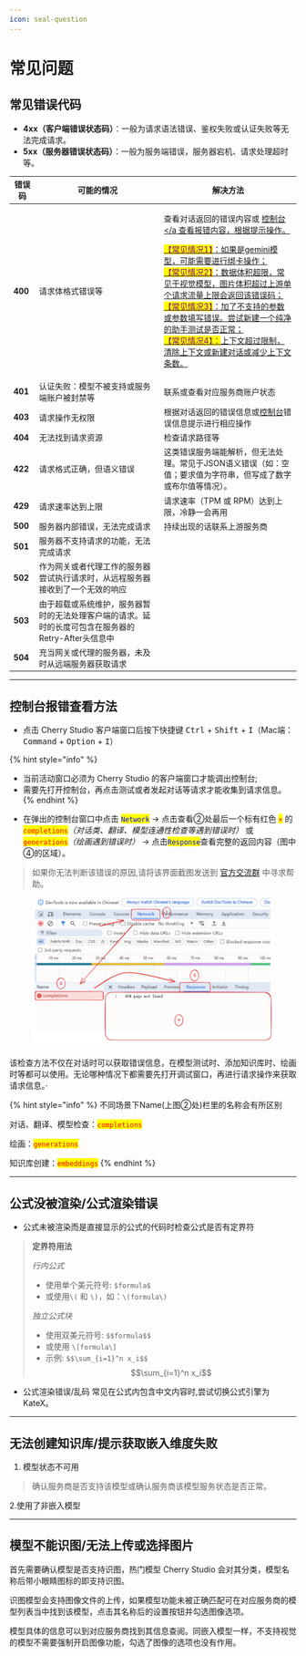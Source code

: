 ```yaml
---
icon: seal-question
---
```


# 常见问题

## 常见错误代码

* **4xx（客户端错误状态码）**：一般为请求语法错误、鉴权失败或认证失败等无法完成请求。
* **5xx（服务器错误状态码）**：一般为服务端错误，服务器宕机、请求处理超时等。

| 错误码     | 可能的情况                                                   | 解决方法                                                                                                                                                                                                                                                                                                                                                                                                                                                                                                     |
| ------- | ------------------------------------------------------- | -------------------------------------------------------------------------------------------------------------------------------------------------------------------------------------------------------------------------------------------------------------------------------------------------------------------------------------------------------------------------------------------------------------------------------------------------------------------------------------------------------- |
| **400** | 请求体格式错误等                                                | <p>查看对话返回的错误内容或 <a href="questions.md#kong-zhi-tai-bao-cuo-cha-kan-fang-fa">控制台&#x3C;/a 查看报错内容，根据提示操作。</a></p><p><a href="questions.md#kong-zhi-tai-bao-cuo-cha-kan-fang-fa"><mark style="color:purple;">【常见情况1】</mark>：如果是gemini模型，可能需要进行绑卡操作；<br><mark style="color:purple;">【常见情况2】</mark>：数据体积超限，常见于视觉模型，图片体积超过上游单个请求流量上限会返回该错误码；<br><mark style="color:purple;">【常见情况3】</mark>：加了不支持的参数或参数填写错误。尝试新建一个纯净的助手测试是否正常；<br><mark style="color:purple;">【常见情况4】：</mark>上下文超过限制，清除上下文或新建对话或减少上下文条数。</a></p> |
| **401** | 认证失败：模型不被支持或服务端账户被封禁等                                   | 联系或查看对应服务商账户状态                                                                                                                                                                                                                                                                                                                                                                                                                                                                                           |
| **403** | 请求操作无权限                                                 | 根据对话返回的错误信息或[控制台](questions.md#kong-zhi-tai-bao-cuo-cha-kan-fang-fa)错误信息提示进行相应操作                                                                                                                                                                                                                                                                                                                                                                                                                         |
| **404** | 无法找到请求资源                                                | 检查请求路径等                                                                                                                                                                                                                                                                                                                                                                                                                                                                                                  |
| **422** | 请求格式正确，但语义错误                                            | 这类错误服务端能解析，但无法处理。常见于JSON语义错误（如：空值；要求值为字符串，但写成了数字或布尔值等情况）。                                                                                                                                                                                                                                                                                                                                                                                                                                                |
| **429** | 请求速率达到上限                                                | 请求速率（TPM 或 RPM）达到上限，冷静一会再用                                                                                                                                                                                                                                                                                                                                                                                                                                                                               |
| **500** | 服务器内部错误，无法完成请求                                          | 持续出现的话联系上游服务商                                                                                                                                                                                                                                                                                                                                                                                                                                                                                            |
| **501** | 服务器不支持请求的功能，无法完成请求                                      |                                                                                                                                                                                                                                                                                                                                                                                                                                                                                                          |
| **502** | 作为网关或者代理工作的服务器尝试执行请求时，从远程服务器接收到了一个无效的响应                 |                                                                                                                                                                                                                                                                                                                                                                                                                                                                                                          |
| **503** | 由于超载或系统维护，服务器暂时的无法处理客户端的请求。延时的长度可包含在服务器的Retry-After头信息中 |                                                                                                                                                                                                                                                                                                                                                                                                                                                                                                          |
| **504** | 充当网关或代理的服务器，未及时从远端服务器获取请求                               |                                                                                                                                                                                                                                                                                                                                                                                                                                                                                                          |

***

## 控制台报错查看方法

* 点击 Cherry Studio 客户端窗口后按下快捷键 <kbd>Ctrl</kbd> + <kbd>Shift</kbd> + <kbd>I</kbd>（Mac端：<kbd>Command</kbd> + <kbd>Option</kbd> + <kbd>I</kbd>）

{% hint style="info" %}
- 当前活动窗口必须为 Cherry Studio 的客户端窗口才能调出控制台;
- 需要先打开控制台，再点击测试或者发起对话等请求才能收集到请求信息。
{% endhint %}

* 在弹出的控制台窗口中点击 <mark style="color:blue;">`Network`</mark> → 点击查看②处最后一个标有红色 <mark style="color:red;">`×`</mark> 的 <mark style="color:red;">`completions`</mark>_（对话类、翻译、模型连通性检查等遇到错误时）_ 或 <mark style="color:red;">`generations`</mark>_（绘画遇到错误时）_ → 点击<mark style="color:blue;">`Response`</mark>查看完整的返回内容（图中④的区域）。

> 如果你无法判断该错误的原因,请将该界面截图发送到 [官方交流群](https://t.me/CherryStudioAI) 中寻求帮助。

<figure><img src="../.gitbook/assets/image (1) (1) (1) (1) (1) (1) (1) (1).png" alt="" width="563"><figcaption></figcaption></figure>

该检查方法不仅在对话时可以获取错误信息，在模型测试时、添加知识库时、绘画时等都可以使用。无论哪种情况下都需要先打开调试窗口，再进行请求操作来获取请求信息。·

{% hint style="info" %}
不同场景下Name(上图②处)栏里的名称会有所区别

对话、翻译、模型检查：<mark style="color:red;">`completions`</mark>

绘画：<mark style="color:red;">`generations`</mark>

知识库创建：<mark style="color:red;">`embeddings`</mark>
{% endhint %}

***

## 公式没被渲染/公式渲染错误

* 公式未被渲染而是直接显示的公式的代码时检查公式是否有定界符

> **定界符用法**
>
> _行内公式_
>
> * 使用单个美元符号: `$formula$`
> * 或使用`\(` 和 `\)`，如：`\(formula\)`
>
> _独立公式块_
>
> * 使用双美元符号: `$$formula$$`
> * 或使用 `\[formula\]`
> * 示例: `$$\sum_{i=1}^n x_i$$`\
>   $$\sum_{i=1}^n x_i$$

* 公式渲染错误/乱码 常见在公式内包含中文内容时,尝试切换公式引擎为 KateX。

***

## 无法创建知识库/提示获取嵌入维度失败

1. 模型状态不可用

> 确认服务商是否支持该模型或确认服务商该模型服务状态是否正常。

2.使用了非嵌入模型

***

## 模型不能识图/无法上传或选择图片

首先需要确认模型是否支持识图，热门模型 Cherry Studio 会对其分类，模型名称后带小眼睛图标的即支持识图。

识图模型会支持图像文件的上传，如果模型功能未被正确匹配可在对应服务商的模型列表当中找到该模型，点击其名称后的设置按钮并勾选图像选项。

模型具体的信息可以到对应服务商找到其信息查阅。同嵌入模型一样，不支持视觉的模型不需要强制开启图像功能，勾选了图像的选项也没有作用。
